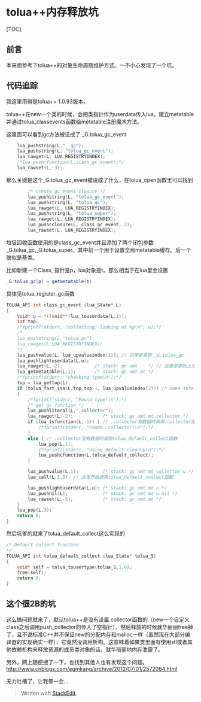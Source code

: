 tolua++内存释放坑
============

[TOC]

前言
------
本来想参考下tolua++的对象生命周期维护方式。一不小心发现了一个坑。

代码追踪
------
我这里用得是tolua++ 1.0.93版本。

tolua++在new一个类的时候，会把类指针作为userdata传入lua，建立metatable并通过tolua_classevents函数给metatable注册魔术方法。

这里面可以看到gc方法被设成了 _G.tolua_gc_event
```cpp
    lua_pushstring(L,"__gc");
    lua_pushstring(L, "tolua_gc_event");
    lua_rawget(L, LUA_REGISTRYINDEX);
    /*lua_pushcfunction(L,class_gc_event);*/
    lua_rawset(L,-3);
```

那么关键是这个_G.tolua_gc_event被设成了什么，在tolua_open函数里可以找到
```cpp
        /* create gc_event closure */
        lua_pushstring(L, "tolua_gc_event");
        lua_pushstring(L, "tolua_gc");
        lua_rawget(L, LUA_REGISTRYINDEX);
        lua_pushstring(L, "tolua_super");
        lua_rawget(L, LUA_REGISTRYINDEX);
        lua_pushcclosure(L, class_gc_event, 2);
        lua_rawset(L, LUA_REGISTRYINDEX);
```

垃圾回收函数使用的是class_gc_event并且添加了两个闭包参数_G.tolua_gc,_G.tolua_super。其中前一个用于设置全局metatable缓存。后一个貌似是基类。

比如新建一个Class, 指针是p，lua对象是t。那么相当于在lua里会设置
```lua
_G.tolua_gc[p] = getmetatable(t)
```
具体见tolua_register_gc函数

```cpp
TOLUA_API int class_gc_event (lua_State* L)
{
    void* u = *((void**)lua_touserdata(L,1));
    int top;
    /*fprintf(stderr, "collecting: looking at %p\n", u);*/
    /*
    lua_pushstring(L,"tolua_gc");
    lua_rawget(L,LUA_REGISTRYINDEX); 
    */
    lua_pushvalue(L, lua_upvalueindex(1)); // 这里是拿到 _G.tolua_gc
    lua_pushlightuserdata(L,u);
    lua_rawget(L,-2);            /* stack: gc umt    */ // 这里是拿到上文中提到的 _G.tolua_gc[p]
    lua_getmetatable(L,1);       /* stack: gc umt mt */ 
    /*fprintf(stderr, "checking type\n");*/
    top = lua_gettop(L);
    if (tolua_fast_isa(L,top,top-1, lua_upvalueindex(2))) /* make sure we collect correct type */ // 这个是类型检查
    {
        /*fprintf(stderr, "Found type!\n");*/
        /* get gc function */
        lua_pushliteral(L,".collector");
        lua_rawget(L,-2);           /* stack: gc umt mt collector */
        if (lua_isfunction(L,-1)) { // .collector有数据时调用.collector函数
            /*fprintf(stderr, "Found .collector!\n");*/
        }
        else { // .collector没有数据时调用tolua_default_collect函数
            lua_pop(L,1);
            /*fprintf(stderr, "Using default cleanup\n");*/
            lua_pushcfunction(L,tolua_default_collect);
        }

        lua_pushvalue(L,1);         /* stack: gc umt mt collector u */
        lua_call(L,1,0); // 这里开始调用tolua_default_collect函数

        lua_pushlightuserdata(L,u); /* stack: gc umt mt u */
        lua_pushnil(L);             /* stack: gc umt mt u nil */
        lua_rawset(L,-5);           /* stack: gc umt mt */
    }
    lua_pop(L,3);
    return 0;
}
```

然后坑爹的就来了tolua_default_collect这么实现的

```cpp
/* Default collect function
*/
TOLUA_API int tolua_default_collect (lua_State* tolua_S)
{
    void* self = tolua_tousertype(tolua_S,1,0);
    free(self);
    return 0;
}
```

这个很2B的坑
------

这么搞问题就来了，默认tolua++是没有设置.collector函数的（new一个自定义class之后调用push_collector的传入了空指针），然后释放的时候就华丽丽free掉了，且不说标准C++并不保证new的分配内存和malloc一样（虽然现在大部分编译器的实现确实一样），它竟然没调用析构。这意味着如果类里面有使用stl或者其他依赖析构来释放资源的成员类对象的话，就华丽丽地内存泄露了。

另外，网上随便搜了一下，也找到其他人也有发现这个问题。http://www.cnblogs.com/egmkang/archive/2012/07/01/2572064.html

无力吐槽了，让我晕一会...


> Written with [StackEdit](https://stackedit.io/).


